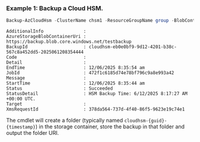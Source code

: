 ### Example 1:  Backup a Cloud HSM.
```powershell
Backup-AzCloudHsm -ClusterName chsm1 -ResourceGroupName group -BlobContainerUri "https://{accountName}.blob.core.windows.net/{containerName}"
```

```output
AdditionalInfo               :
AzureStorageBlobContainerUri : https://backup.blob.core.windows.net/testbackup
BackupId                     : cloudhsm-eb0e0bf9-9d12-4201-b38c-567c8a452dd5-2025061208354444
Code                         :
Detail                       :
EndTime                      : 12/06/2025 8:35:54 am
JobId                        : 472f1c6185d74e78bf796c9a8e993a42
Message                      :
StartTime                    : 12/06/2025 8:35:44 am
Status                       : Succeeded
StatusDetail                 : HSM Backup Time: 6/12/2025 8:17:27 AM +00:00 UTC.
Target                       :
XmsRequestId                 : 378da564-737d-4f40-86f5-9623e19c74e1
```

The cmdlet will create a folder (typically named `cloudhsm-{guid}-{timestamp}`) in the storage container, store the backup in that folder and output the folder URI.

